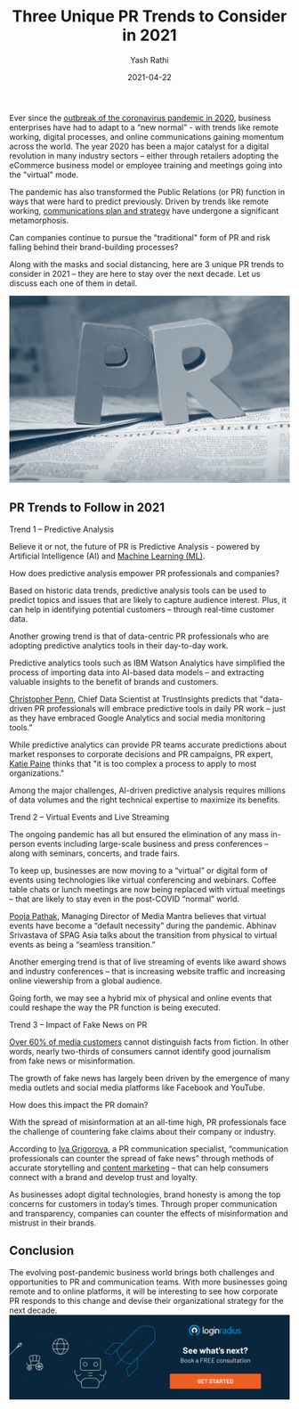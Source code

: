 ﻿---
title: "Three Unique PR Trends to Consider in 2021"
date: "2021-04-22"
coverImage: "pr-trends-2021.jpg"
tags: ["loginradius"]
featured: false 
author: "Yash Rathi"
description: "The pandemic has also transformed Public Relations in ways that were hard to predict previously. Driven by trends like remote working, communications have undergone a significant metamorphosis. Can companies continue to pursue the traditional form of PR and risk falling behind their brand-building processes? Let’s find out."
metadescription: "Look out for these three powerful PR trends in 2021. With more businesses going remote and to online platforms, these trends are here to stay over the next decade."
metatitle: "3 Unique PR Trends to Consider in 2021"

---



Ever since the [outbreak of the coronavirus pandemic in 2020](https://www.loginradius.com/blog/start-with-identity/2020/03/loginradius-business-continuity-covid-19-outbreak/), business enterprises have had to adapt to a “new normal” - with trends like remote working, digital processes, and online communications gaining momentum across the world. The year 2020 has been a major catalyst for a digital revolution in many industry sectors – either through retailers adopting the eCommerce business model or employee training and meetings going into the "virtual" mode.

  

The pandemic has also transformed the Public Relations (or PR) function in ways that were hard to predict previously. Driven by trends like remote working, [communications plan and strategy](https://www.loginradius.com/blog/fuel/2021/03/8-effective-communication-strategies-for-internal-alignment-and-growth-in-2021/) have undergone a significant metamorphosis.

  

Can companies continue to pursue the "traditional" form of PR and risk falling behind their brand-building processes?

  

Along with the masks and social distancing, here are 3 unique PR trends to consider in 2021 – they are here to stay over the next decade. Let us discuss each one of them in detail.

![book-a-demo-loginradius](PR-Strategy-2021.jpg)

## PR Trends to Follow in 2021

  

Trend 1 – Predictive Analysis

  

Believe it or not, the future of PR is Predictive Analysis - powered by Artificial Intelligence (AI) and [Machine Learning (ML)](https://www.loginradius.com/blog/async/tags/machine-learning/).

  

How does predictive analysis empower PR professionals and companies?

  

Based on historic data trends, predictive analysis tools can be used to predict topics and issues that are likely to capture audience interest. Plus, it can help in identifying potential customers – through real-time customer data.

  

Another growing trend is that of data-centric PR professionals who are adopting predictive analytics tools in their day-to-day work.

  

Predictive analytics tools such as IBM Watson Analytics have simplified the process of importing data into AI-based data models – and extracting valuable insights to the benefit of brands and customers.

  

[Christopher Penn](https://www.linkedin.com/in/cspenn/), Chief Data Scientist at TrustInsights predicts that "data-driven PR professionals will embrace predictive tools in daily PR work – just as they have embraced Google Analytics and social media monitoring tools."

  

While predictive analytics can provide PR teams accurate predictions about market responses to corporate decisions and PR campaigns, PR expert, [Katie Paine](https://www.linkedin.com/in/kdpaine/) thinks that "it is too complex a process to apply to most organizations."

  

Among the major challenges, AI-driven predictive analysis requires millions of data volumes and the right technical expertise to maximize its benefits.

  

Trend 2 – Virtual Events and Live Streaming

  

The ongoing pandemic has all but ensured the elimination of any mass in-person events including large-scale business and press conferences – along with seminars, concerts, and trade fairs.

  

To keep up, businesses are now moving to a “virtual” or digital form of events using technologies like virtual conferencing and webinars. Coffee table chats or lunch meetings are now being replaced with virtual meetings – that are likely to stay even in the post-COVID “normal” world.

  

[Pooja Pathak](https://www.linkedin.com/in/pooja-pathak-b864aa110/?originalSubdomain=in), Managing Director of Media Mantra believes that virtual events have become a “default necessity” during the pandemic. Abhinav Srivastava of SPAG Asia talks about the transition from physical to virtual events as being a “seamless transition.”

  

Another emerging trend is that of live streaming of events like award shows and industry conferences – that is increasing website traffic and increasing online viewership from a global audience.

  

Going forth, we may see a hybrid mix of physical and online events that could reshape the way the PR function is being executed.

  

Trend 3 – Impact of Fake News on PR

  

[Over 60% of media customers](https://www.cnbc.com/2018/01/22/nearly-70-percent-of-people-are-worried-about-fake-news-as-a-weapon-survey-says.html) cannot distinguish facts from fiction. In other words, nearly two-thirds of consumers cannot identify good journalism from fake news or misinformation.

  

The growth of fake news has largely been driven by the emergence of many media outlets and social media platforms like Facebook and YouTube.

  

How does this impact the PR domain?

  

With the spread of misinformation at an all-time high, PR professionals face the challenge of countering fake claims about their company or industry.

  

According to [Iva Grigorova](https://www.linkedin.com/in/ivagrigorova/?originalSubdomain=bg), a PR communication specialist, “communication professionals can counter the spread of fake news” through methods of accurate storytelling and [content marketing](https://www.loginradius.com/blog/fuel/2021/03/20-content-ideas-for-most-engaging-b2b-linkedin-posts/) – that can help consumers connect with a brand and develop trust and loyalty.

  

As businesses adopt digital technologies, brand honesty is among the top concerns for customers in today’s times. Through proper communication and transparency, companies can counter the effects of misinformation and mistrust in their brands.

## Conclusion

The evolving post-pandemic business world brings both challenges and opportunities to PR and communication teams. With more businesses going remote and to online platforms, it will be interesting to see how corporate PR responds to this change and devise their organizational strategy for the next decade.
[![book-a-demo-loginradius](book-a-demo.png)](https://www.loginradius.com/book-a-demo/)
